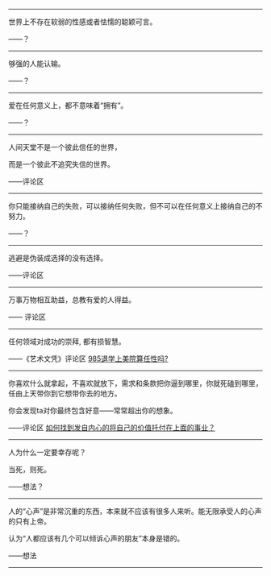 


---

世界上不存在软弱的性感或者怯懦的聪颖可言。


——？

---

够强的人能认输。


——？

---

爱在任何意义上，都不意味着“拥有”。


——？

---


人间天堂不是一个彼此信任的世界，

而是一个彼此不追究失信的世界。


——评论区

---


你只能接纳自己的失败，可以接纳任何失败，但不可以在任何意义上接纳自己的不努力。


——？

---

逃避是伪装成选择的没有选择。


——评论区

---

万事万物相互助益，总教有爱的人得益。


—— 评论区

---

任何领域对成功的崇拜, 都有损智慧。


——《艺术文凭》评论区
[985退学上美院算任性吗?](https://www.zhihu.com/question/478421187/answer/2050093266)

---

你喜欢什么就拿起，不喜欢就放下，需求和条款把你逼到哪里，你就死磕到哪里，任由上天带你到它想带你去的地方。

你会发现ta对你最终包含好意——常常超出你的想象。


——评论区
[如何找到发自内心的将自己的价值托付在上面的事业？](https://zhuanlan.zhihu.com/p/397031814)

---

人为什么一定要幸存呢？

当死，则死。


——想法？

---

人的“心声”是非常沉重的东西，本来就不应该有很多人来听。能无限承受人的心声的只有上帝。

认为“人都应该有几个可以倾诉心声的朋友”本身是错的。


——想法

---